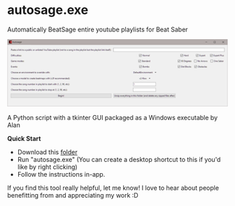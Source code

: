 # autosage.exe
Automatically BeatSage entire youtube playlists for Beat Saber

![image](https://github.com/alanmun/autosage/blob/main/sample.png?raw=true)

A Python script with a tkinter GUI packaged as a Windows executable by Alan

**Quick Start**
- Download this [folder](https://github.com/alanmun/autosage/tree/main/dist/autosage)
- Run "autosage.exe" (You can create a desktop shortcut to this if you'd like by right clicking)
- Follow the instructions in-app.

If you find this tool really helpful, let me know! I love to hear about people benefitting from and appreciating my work :D

